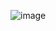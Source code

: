 ![image](https://user-images.githubusercontent.com/65271369/171677759-b946f28d-b764-42f0-93ad-2a844b38a95b.png)
